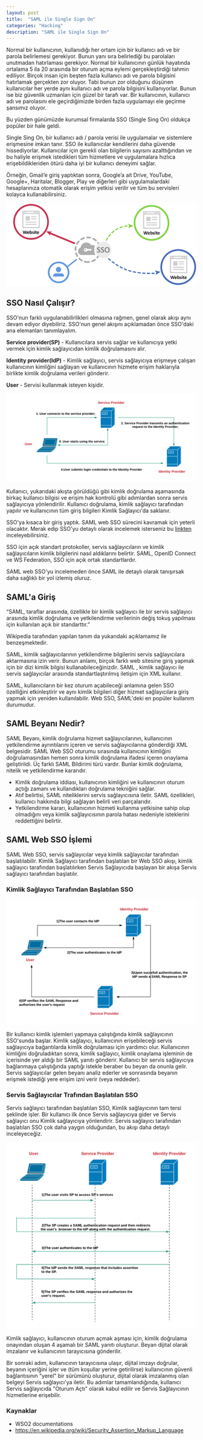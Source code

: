 ```yaml
---
layout: post
title:  "SAML ile Single Sign On" 
categories: "Hacking"
description: "SAML ile Single Sign On"
---
```


Normal bir kullanıcının, kullanıdığı her ortam için bir kullanıcı adı ve bir parola belirlemesi gerekiyor. Bunun yanı sıra belirlediği bu parolaları unutmadan hatırlaması gerekiyor. Normal bir kullanıcının günlük hayatında ortalama 5 ila 20 arasında bir oturum açma eylemi gerçekleştirdiği tahmin ediliyor. Birçok insan için beşten fazla kullanıcı adı ve parola bilgisini hatırlamak gerçekten zor oluyor. Tabi bunun zor olduğunu düşünen kullanıcılar her yerde aynı kullanıcı adı ve parola bilgisini kullanıyorlar. Bunun ise biz güvenlik uzmanları için güzel bir tarafı var. Bir kullanıcının, kullanıcı adı ve parolasını ele geçirdiğimizde birden fazla uygulamayı ele geçirme şansımız oluyor. 

Bu yüzden günümüzde kurumsal firmalarda SSO (Single Sing On) oldukça popüler bir hale geldi.

Single Sing On, bir kullanıcı adı / parola verisi ile uygulamalar ve sistemlere erişmesine imkan tanır. SSO ile kullanıcılar kendilerini daha güvende hissediyorlar. Kullanıcılar için gerekli olan bilgilerin sayısını azalttığından ve bu haliyle erişmek istedikleri tüm hizmetlere ve uygulamalara hızlıca erişebildikleriden ötürü daha iyi bir kullanıcı deneyimi sağlar.

Örneğin, Gmail’e giriş yaptıktan sonra, Google’a ait Drive, YouTube, Google+, Haritalar, Blogger, Play ve diğerleri gibi uygulamalardaki hesaplarınıza otomatik olarak erişim yetkisi verilir ve tüm bu servisleri kolayca kullanabilirsiniz.

![Single Sing On Login](../assets/images/2019-10-03/sso-onelogin-01.png)

## SSO Nasıl Çalışır?

SSO'nun farklı uygulanabilirlikleri olmasına rağmen, genel olarak akışı aynı devam ediyor diyebiliriz. SSO'nun genel akışını açıklamadan önce SSO'daki ana elemanları tanımlayalım.

**Service provider(SP)** -  Kullanıcılara servis sağlar ve kullanıcıya yetki vermek için kimlik sağlayıcıdan kimlik doğrulamasını alır.

**Identity provider(IdP)** - Kimlik sağlayıcı, servis sağlayıcıya erişmeye çalışan kullanıcının kimliğini sağlayan ve kullanıcının hizmete erişim haklarıyla birlikte kimlik doğrulama verileri gönderir.

**User** - Servisi kullanmak isteyen kişidir.

![Single Sing On Akışı](../assets/images/2019-10-03/sso-genel-akis.png)

Kullanıcı, yukarıdaki akışta görüldüğü gibi kimlik doğrulama aşamasında birkaç kullanıcı bilgisi ve erişim hak kontrolü gibi adımlardan sonra servis sağlayıcıya yönlendirilir. Kullanıcı doğrulama, kimlik sağlayıcı tarafından yapılır ve kullanıcının tüm giriş bilgileri Kimlik Sağlayıcı'da saklanır.

SSO'ya kısaca bir giriş yaptık. SAML web SSO sürecini kavramak için yeterli olacaktır. Merak edip SSO'yu detaylı olarak incelemek isterseniz bu [linkten](https://medium.com/@vivekc.16/single-sign-on-sso-one-credential-for-all-d87c7a4484f6) inceleyebilirsiniz.

SSO için açık standart protokoller, servis sağlayıcıların ve kimlik sağlayıcıların kimlik bilgilerini nasıl aldıklarını belirtir. SAML, OpenID Connect ve WS Federation, SSO için açık ortak standartlardır.

SAML web SSO'yu incelemeden önce SAML ile detaylı olarak tanışırsak daha sağlıklı bir yol izlemiş oluruz.

## SAML'a Giriş

“SAML, taraflar arasında, özellikle bir kimlik sağlayıcı ile bir servis sağlayıcı arasında kimlik doğrulama ve yetkilendirme verilerinin değiş tokuş yapılması için kullanılan açık bir standarttır.”

Wikipedia tarafından yapılan tanım da yukarıdaki açıklamamız ile benzeşmektedir. 

SAML, kimlik sağlayıcılarının yetkilendirme bilgilerini servis sağlayıcılara aktarmasına izin verir. Bunun anlamı, birçok farklı web sitesine giriş yapmak için bir dizi kimlik bilgisi kullanabileceğinizdir. SAML , kimlik sağlayıcı ile servis sağlayıcılar arasında standartlaştırılmış iletişim için XML kullanır.

SAML, kullanıcıların bir kez oturum açabileceği anlamına gelen SSO özelliğini etkinleştirir ve aynı kimlik bilgileri diğer hizmet sağlayıcılara giriş yapmak için yeniden kullanılabilir. Web SSO, SAML'deki en popüler kullanım durumudur.

## SAML Beyanı Nedir?

SAML Beyanı, kimlik doğrulama hizmet sağlayıcılarının, kullanıcının yetkilendirme ayrıntılarını içeren ve servis sağlayıcılarına gönderdiği XML belgesidir. SAML Web SSO oturumu sırasında kullanıcının kimliğini doğrulamasından hemen sonra kimlik doğrulama ifadesi içeren onaylama geliştirildi. Üç farklı SAML Bildirimi türü vardır. Bunlar kimlik doğrulama, nitelik ve yetkilendirme kararıdır. 

- Kimlik doğrulama iddiası, kullanıcının kimliğini ve kullanıcının oturum açtığı zamanı ve kullandıkları doğrulama tekniğini sağlar.
- Atıf belirtisi, SAML niteliklerini servis sağlayıcısına iletir. SAML özellikleri, kullanıcı hakkında bilgi sağlayan belirli veri parçalarıdır.
- Yetkilendirme kararı, kullanıcının hizmeti kullanma yetkisine sahip olup olmadığını veya kimlik sağlayıcısının parola hatası nedeniyle isteklerini reddettiğini belirtir.

## SAML Web SSO İşlemi

SAML Web SSO, servis sağlayıcılar veya kimlik sağlayıcılar tarafından başlatılabilir. Kimlik Sağlayıcı tarafından başlatılan bir Web SSO akışı, kimlik sağlayıcı tarafından başlatılırken Servis Sağlayıcıda başlayan bir akışa Servis sağlayıcı tarafından başlatılır. 

### Kimlik Sağlayıcı Tarafından Başlatılan SSO

![Kimlik Sağlayıcı Tarafından Başlatılan SSO](../assets/images/2019-10-03/idp-baslatilan-sso.png)

Bir kullanıcı kimlik işlemleri yapmaya çalıştığında kimlik sağlayıcının SSO'sunda başlar. Kimlik sağlayıcı, kullanıcının erişebileceği servis sağlayıcıya bağantılarda kimlik doğrulaması için yardımcı olur. Kullanıcının kimliğini doğruladıktan sonra, kimlik sağlayıcı, kimlik onaylama işleminin de içerisinde yer aldığı bir SAML yanıtı gönderir. Kullanıcı bir servis sağlayıcıya bağlanmaya çalıştığında yaptığı istekle beraber bu beyan da onunla gelir. Servis sağlayıcılar gelen beyanı analiz ederler ve sonrasında beyanın erişmek istediği yere erişim izni verir (veya reddeder).

### Servis Sağlayıcılar Trafından Başlatılan SSO

Servis sağlayıcı tarafından başlatılan SSO, Kimlik sağlayıcının tam tersi şeklinde işler. Bir kullanıcı ilk önce Servis sağlayıcıya gider ve Servis sağlayıcı onu Kimlik sağlayıcıya yönlendirir. Servis sağlayıcı tarafından başlatılan SSO çok daha yaygın olduğundan, bu akışı daha detaylı inceleyeceğiz.

![Servis Sağlayıcı Tarafından Başlatılan SSO](../assets/images/2019-10-03/sp-baslatilan-sso.png)

Kimlik sağlayıcı, kullanıcının oturum açmak aşması için, kimlik doğrulama onayından oluşan 4 aşamalı bir SAML yanıtı oluşturur. Beyan dijital olarak imzalanır ve kullanıcının tarayıcısına gönderilir.

Bir sonraki adım, kullanıcının tarayıcısına ulaşır, dijital imzayı doğrular, beyanın içeriğini işler ve (tüm koşullar yerine getirilirse) kullanıcının güvenli bağlantısının "yerel" bir sürümünü oluşturur, dijital olarak imzalanmış olan belgeyi Servis sağlayıcı'ya iletir. Bu adımlar tamamlandığında, kullanıcı Servis sağlayıcıda "Oturum Açtı" olarak kabul edilir ve Servis Sağlayıcının hizmetlerine erişebilir. 


### Kaynaklar

* WSO2 documentations
* https://en.wikipedia.org/wiki/Security_Assertion_Markup_Language
